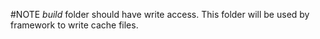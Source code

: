 #NOTE
*build* folder should have write access. This folder will be used by framework to write cache files.
